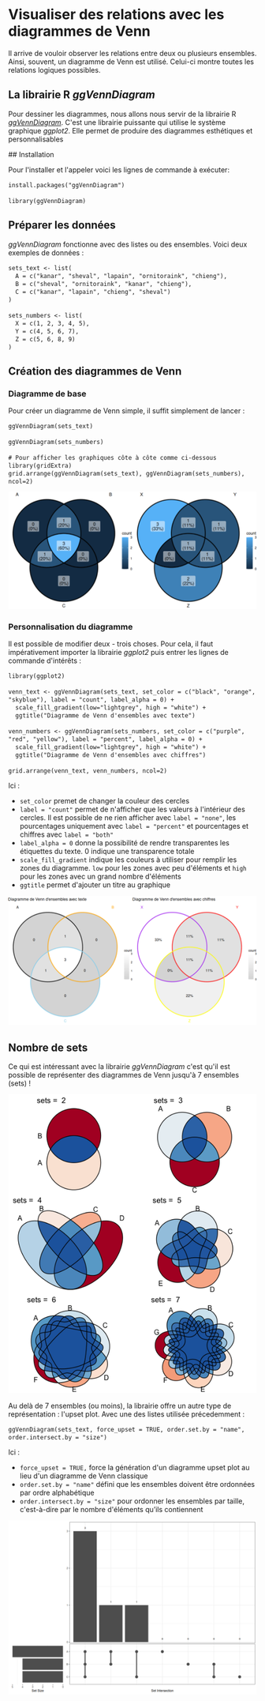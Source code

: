 # Visualiser des relations avec les diagrammes de Venn

Il arrive de vouloir observer les relations entre deux ou plusieurs ensembles. Ainsi, souvent, un diagramme de Venn est utilisé. Celui-ci montre toutes les relations logiques possibles.

## La librairie R *ggVennDiagram*

Pour dessiner les diagrammes, nous allons nous servir de la librairie R [*ggVennDiagram*](https://cran.r-project.org/web/packages/ggVennDiagram/readme/README.html). C'est une librairie puissante qui utilise le système graphique *ggplot2*. Elle permet de produire des diagrammes esthétiques et personnalisables

## Installation

Pour l'installer et l'appeler voici les lignes de commande à exécuter:
```
install.packages("ggVennDiagram")

library(ggVennDiagram)
```

## Préparer les données 

*ggVennDiagram* fonctionne avec des listes ou des ensembles. Voici deux exemples de données :
```
sets_text <- list(
  A = c("kanar", "sheval", "lapain", "ornitoraink", "chieng"),
  B = c("sheval", "ornitoraink", "kanar", "chieng"),
  C = c("kanar", "lapain", "chieng", "sheval")
)

sets_numbers <- list(
  X = c(1, 2, 3, 4, 5),
  Y = c(4, 5, 6, 7),
  Z = c(5, 6, 8, 9)
)
```

## Création des diagrammes de Venn

### Diagramme de base

Pour créer un diagramme de Venn simple, il suffit simplement de lancer :
```
ggVennDiagram(sets_text)

ggVennDiagram(sets_numbers)

# Pour afficher les graphiques côte à côte comme ci-dessous
library(gridExtra)
grid.arrange(ggVennDiagram(sets_text), ggVennDiagram(sets_numbers), ncol=2)
```
![alt text](../../img/venn-simple.png)

### Personnalisation du diagramme

Il est possible de modifier deux - trois choses. Pour cela, il faut impérativement importer la librairie *ggplot2* puis entrer les lignes de commande d'intérêts : 
```
library(ggplot2)

venn_text <- ggVennDiagram(sets_text, set_color = c("black", "orange", "skyblue"), label = "count", label_alpha = 0) + 
  scale_fill_gradient(low="lightgrey", high = "white") +
  ggtitle("Diagramme de Venn d'ensembles avec texte")

venn_numbers <- ggVennDiagram(sets_numbers, set_color = c("purple", "red", "yellow"), label = "percent", label_alpha = 0) + 
  scale_fill_gradient(low="lightgrey", high = "white") +
  ggtitle("Diagramme de Venn d'ensembles avec chiffres")

grid.arrange(venn_text, venn_numbers, ncol=2)
```

Ici :

- `set_color` premet de changer la couleur des cercles
- `label = "count"` permet de n'afficher que les valeurs à l'intérieur des cercles. Il est possible de ne rien afficher avec `label = "none"`, les pourcentages uniquement avec `label = "percent"` et pourcentages et chiffres avec `label = "both"`
- `label_alpha = 0` donne la possibilité de rendre transparentes les étiquettes du texte. 0 indique une transparence totale
- `scale_fill_gradient` indique les couleurs à utiliser pour remplir les zones du diagramme. `low` pour les zones avec peu d'éléments et `high` pour les zones avec un grand nombre d'éléments
- `ggtitle` permet d'ajouter un titre au graphique

![alt text](../../img/venn-personalized.png)

## Nombre de sets

Ce qui est intéressant avec la librairie *ggVennDiagram* c'est qu'il est possible de représenter des diagrammes de Venn jusqu'à 7 ensembles (sets) ! 

![alt text](../../img/venn-sets.png)

Au delà de 7 ensembles (ou moins), la librairie offre un autre type de représentation : l'upset plot. Avec une des listes utilisée précedemment : 
```
ggVennDiagram(sets_text, force_upset = TRUE, order.set.by = "name", order.intersect.by = "size")
```

Ici :

- `force_upset = TRUE,` force la génération d'un diagramme upset plot au lieu d'un diagramme de Venn classique
- `order.set.by = "name"` défini que les ensembles doivent être ordonnées par ordre alphabétique
- `order.intersect.by = "size"` pour ordonner les ensembles par taille, c'est-à-dire par le nombre d'éléments qu’ils contiennent

![alt text](../../img/venn-other-representation.png)


